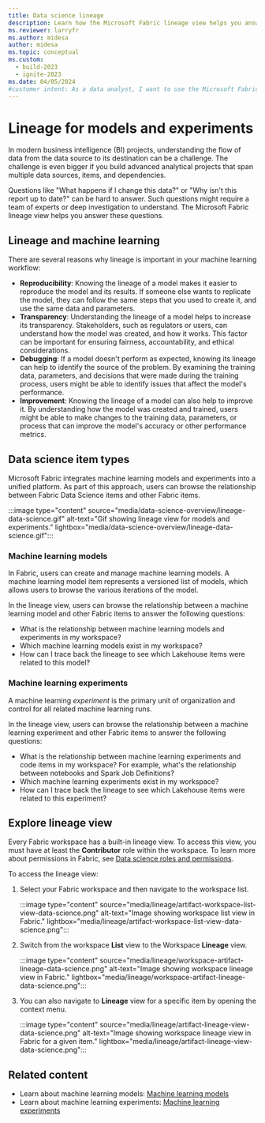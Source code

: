 ```yaml
---
title: Data science lineage
description: Learn how the Microsoft Fabric lineage view helps you answer questions about data changes and report updates.
ms.reviewer: larryfr
ms.author: midesa
author: midesa
ms.topic: conceptual
ms.custom:
  - build-2023
  - ignite-2023
ms.date: 04/05/2024
#customer intent: As a data analyst, I want to use the Microsoft Fabric lineage view to understand and manage machine learning models and experiments.
---
```


# Lineage for models and experiments

In modern business intelligence (BI) projects, understanding the flow of data from the data source to its destination can be a challenge. The challenge is even bigger if you build advanced analytical projects that span multiple data sources, items, and dependencies.

Questions like "What happens if I change this data?" or "Why isn't this report up to date?" can be hard to answer. Such questions might require a team of experts or deep investigation to understand. The Microsoft Fabric lineage view helps you answer these questions.

## Lineage and machine learning

There are several reasons why lineage is important in your machine learning workflow:

- **Reproducibility**: Knowing the lineage of a model makes it easier to reproduce the model and its results. If someone else wants to replicate the model, they can follow the same steps that you used to create it, and use the same data and parameters.
- **Transparency**: Understanding the lineage of a model helps to increase its transparency. Stakeholders, such as regulators or users, can understand how the model was created, and how it works. This factor can be important for ensuring fairness, accountability, and ethical considerations.
- **Debugging**: If a model doesn't perform as expected, knowing its lineage can help to identify the source of the problem. By examining the training data, parameters, and decisions that were made during the training process, users might be able to identify issues that affect the model's performance.
- **Improvement**: Knowing the lineage of a model can also help to improve it. By understanding how the model was created and trained, users might be able to make changes to the training data, parameters, or process that can improve the model's accuracy or other performance metrics.

## Data science item types

Microsoft Fabric integrates machine learning models and experiments into a unified platform. As part of this approach, users can browse the relationship between Fabric Data Science items and other Fabric items.

:::image type="content" source="media/data-science-overview/lineage-data-science.gif" alt-text="Gif showing lineage view for models and experiments." lightbox="media/data-science-overview/lineage-data-science.gif":::

### Machine learning models

In  Fabric, users can create and manage machine learning models. A machine learning model item represents a versioned list of models, which allows users to browse the various iterations of the model.

In the lineage view, users can browse the relationship between a machine learning model and other Fabric items to answer the following questions:

- What is the relationship between machine learning models and experiments in my workspace?
- Which machine learning models exist in my workspace?
- How can I trace back the lineage to see which Lakehouse items were related to this model?

### Machine learning experiments

A machine learning *experiment* is the primary unit of organization and control for all related machine learning runs.

In the lineage view, users can browse the relationship between a machine learning experiment and other Fabric items to answer the following questions:

- What is the relationship between machine learning experiments and code items in my workspace? For example, what's the relationship between notebooks and Spark Job Definitions?
- Which machine learning experiments exist in my workspace?
- How can I trace back the lineage to see which Lakehouse items were related to this experiment?

## Explore lineage view

Every Fabric workspace has a built-in lineage view. To access this view, you must have at least the **Contributor** role within the workspace. To learn more about permissions in Fabric, see [Data science roles and permissions](../data-science/models-experiments-rbac.md).

To access the lineage view:

1. Select your Fabric workspace and then navigate to the workspace list.

   :::image type="content" source="media/lineage/artifact-workspace-list-view-data-science.png" alt-text="Image showing workspace list view in Fabric." lightbox="media/lineage/artifact-workspace-list-view-data-science.png":::

2. Switch from the workspace **List** view to the Workspace **Lineage** view.

   :::image type="content" source="media/lineage/workspace-artifact-lineage-data-science.png" alt-text="Image showing workspace lineage view in Fabric." lightbox="media/lineage/workspace-artifact-lineage-data-science.png":::

3. You can also navigate to **Lineage** view for a specific item by opening the context menu.

   :::image type="content" source="media/lineage/artifact-lineage-view-data-science.png" alt-text="Image showing workspace lineage view in Fabric for a given item." lightbox="media/lineage/artifact-lineage-view-data-science.png":::

## Related content

- Learn about machine learning models: [Machine learning models](./machine-learning-model.md)
- Learn about machine learning experiments: [Machine learning experiments](./machine-learning-experiment.md)
